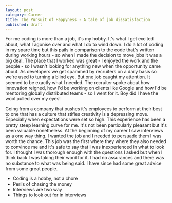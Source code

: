 ```yaml
---
layout: post
category: Career
title: The Pursuit of Happyness - A tale of job dissatisfaction
published: draft
---
```


For me coding is more than a job, it's my hobby. It's what I get excited about, what I agonise over and what I do to wind down. I do a lot of coding in my spare time but this pails in comparison to the code that's written during working hours - so when I made the decision to move jobs it was a big deal. The place that I worked was great - I enjoyed the work and the people - so I wasn't looking for anything new when the opportunity came about. As developers we get spammed by recruiters on a daily basis so we're used to turning a blind eye. But one job caught my attention. It seemed to be exactly what I needed. The recruiter spoke about how innovation reigned, how I'd be working on clients like Google and how I'd be mentoring globally distributed teams - so I went for it. Boy did I have the wool pulled over my eyes!

<!--excerpt-->

Going from a company that pushes it's employees to perform at their best to one that has a culture that stifles creativity is a depressing move. Especially when expectations were set so high. This experience has been a pretty steep learning curve for me. It's not been particularly pleasant but it's been valuable nonetheless. At the beginning of my career I saw interviews as a one way thing. I wanted the job and I needed to persuade them I was worth the chance. This job was the first where they where they also needed to convince me and it's safe to say that I was inexperienced in what to look for. I thought I was thorough enough with the questions I asked but when I think back I was taking their word for it. I had no assurances and there was no substance to what was being said. I have since had some great advice from some great people.



* Coding is a hobby, not a chore
* Perils of chasing the money
* Interviews are two way
* Things to look out for in interviews
